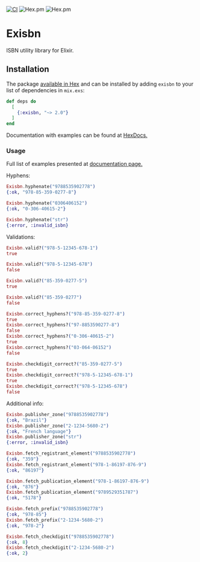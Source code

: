 [![CI](https://github.com/solar05/exisbn/actions/workflows/elixir.yml/badge.svg)](https://github.com/solar05/exisbn/actions/workflows/elixir.yml)
![Hex.pm](https://img.shields.io/hexpm/v/exisbn)
![Hex.pm](https://img.shields.io/hexpm/l/exisbn)
# Exisbn

ISBN utility library for Elixir.

## Installation

The package [available in Hex](https://hex.pm/packages/exisbn) and can be installed
by adding `exisbn` to your list of dependencies in `mix.exs`:

```elixir
def deps do
  [
    {:exisbn, "~> 2.0"}
  ]
end
```

Documentation with examples can be found at [HexDocs.](https://hexdocs.pm/exisbn/Exisbn.html)

### Usage

Full list of examples presented at [documentation page.](https://hexdocs.pm/exisbn/Exisbn.html)

Hyphens:
```elixir
Exisbn.hyphenate("9788535902778")
{:ok, "978-85-359-0277-8"}

Exisbn.hyphenate("0306406152")
{:ok, "0-306-40615-2"}

Exisbn.hyphenate("str")
{:error, :invalid_isbn}
```

Validations:
```elixir
Exisbn.valid?("978-5-12345-678-1")
true

Exisbn.valid?("978-5-12345-678")
false

Exisbn.valid?("85-359-0277-5")
true

Exisbn.valid?("85-359-0277")
false

Exisbn.correct_hyphens?("978-85-359-0277-8")
true
Exisbn.correct_hyphens?("97-8853590277-8")
false
Exisbn.correct_hyphens?("0-306-40615-2")
true
Exisbn.correct_hyphens?("03-064-06152")
false

Exisbn.checkdigit_correct?("85-359-0277-5")
true
Exisbn.checkdigit_correct?("978-5-12345-678-1")
true
Exisbn.checkdigit_correct?("978-5-12345-678")
false
```

Additional info:
```elixir
Exisbn.publisher_zone("9788535902778")
{:ok, "Brazil"}
Exisbn.publisher_zone("2-1234-5680-2")
{:ok, "French language"}
Exisbn.publisher_zone("str")
{:error, :invalid_isbn}

Exisbn.fetch_registrant_element("9788535902778")
{:ok, "359"}
Exisbn.fetch_registrant_element("978-1-86197-876-9")
{:ok, "86197"}

Exisbn.fetch_publication_element("978-1-86197-876-9")
{:ok, "876"}
Exisbn.fetch_publication_element("9789529351787")
{:ok, "5178"}

Exisbn.fetch_prefix("9788535902778")
{:ok, "978-85"}
Exisbn.fetch_prefix("2-1234-5680-2")
{:ok, "978-2"}

Exisbn.fetch_checkdigit("9788535902778")
{:ok, 8}
Exisbn.fetch_checkdigit("2-1234-5680-2")
{:ok, 2}
```
